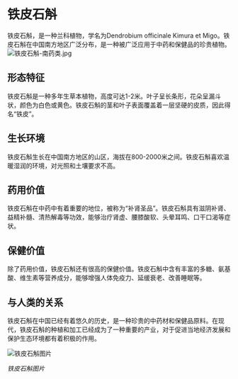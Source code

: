 # 铁皮石斛

铁皮石斛，是一种兰科植物，学名为Dendrobium officinale Kimura et Migo。铁皮石斛在中国南方地区广泛分布，是一种被广泛应用于中药和保健品的珍贵植物。
![铁皮石斛-南药类.jpg](https://pic7.58cdn.com.cn/nowater/webim/big/n_v209714ae1fe434023abdbaee340fa6c8e.jpg)
## 形态特征

铁皮石斛是一种多年生草本植物，高度可达1-2米。叶子呈长条形，花朵呈漏斗状，颜色为白色或黄色。铁皮石斛的茎和叶子表面覆盖着一层坚硬的皮质，因此得名“铁皮”。

## 生长环境

铁皮石斛生长在中国南方地区的山区，海拔在800-2000米之间。铁皮石斛喜欢温暖湿润的环境，对光照和土壤要求不高。

## 药用价值

铁皮石斛在中药中有着重要的地位，被称为“补肾圣品”。铁皮石斛具有滋阴补肾、益精补髓、清热解毒等功效，能够治疗肾虚、腰膝酸软、头晕耳鸣、口干口渴等症状。

## 保健价值

除了药用价值，铁皮石斛还有很高的保健价值。铁皮石斛中含有丰富的多糖、氨基酸、维生素等营养成分，能够增强人体免疫力、延缓衰老、改善睡眠等。

## 与人类的关系

铁皮石斛在中国已经有着悠久的历史，是一种珍贵的中药材和保健品原料。在现代，铁皮石斛的种植和加工已经成为了一种重要的产业，对于促进当地经济发展和保护生态环境都有着积极的作用。

![铁皮石斛图片](https://upload.wikimedia.org/wikipedia/commons/thumb/4/4f/Dendrobium_officinale.jpg/240px-Dendrobium_officinale.jpg)

*铁皮石斛图片*